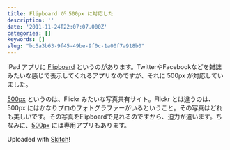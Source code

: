 ```yaml
---
title: Flipboard が 500px に対応した
description: ''
date: '2011-11-24T22:07:07.000Z'
categories: []
keywords: []
slug: "bc5a3b63-9f45-49be-9f0c-1a00f7a918b0"
---
```

iPad アプリに [Flipboard](http://itunes.apple.com/jp/app/flipboard/id358801284?mt=8) というのがあります。TwitterやFacebookなどを雑誌みたいな感じで表示してくれるアプリなのですが、それに 500px が対応していました。

[500px](http://500px.com/) というのは、Flickr みたいな写真共有サイト。Flickr とは違うのは、 500px にはかなりプロのフォトグラファーがいるということ。その写真はどれも美しいです。その写真をFlipboardで見れるのですから、迫力が違います。ちなみに、[500px](http://itunes.apple.com/jp/app/500px/id471965292?mt=8) には専用アプリもあります。

Uploaded with [Skitch](http://skitch.com)!